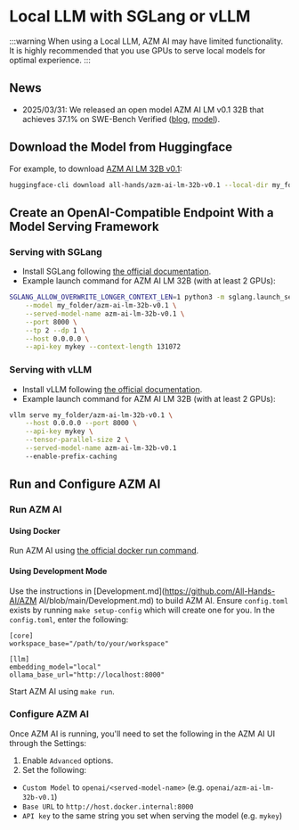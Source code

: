 # Local LLM with SGLang or vLLM

:::warning
When using a Local LLM, AZM AI may have limited functionality.
It is highly recommended that you use GPUs to serve local models for optimal experience.
:::

## News

- 2025/03/31: We released an open model AZM AI LM v0.1 32B that achieves 37.1% on SWE-Bench Verified
([blog](https://www.all-hands.dev/blog/introducing-azm-ai-lm-32b----a-strong-open-coding-agent-model), [model](https://huggingface.co/all-hands/azm-ai-lm-32b-v0.1)).

## Download the Model from Huggingface

For example, to download [AZM AI LM 32B v0.1](https://huggingface.co/all-hands/azm-ai-lm-32b-v0.1):

```bash
huggingface-cli download all-hands/azm-ai-lm-32b-v0.1 --local-dir my_folder/azm-ai-lm-32b-v0.1
```

## Create an OpenAI-Compatible Endpoint With a Model Serving Framework

### Serving with SGLang

- Install SGLang following [the official documentation](https://docs.sglang.ai/start/install.html).
- Example launch command for AZM AI LM 32B (with at least 2 GPUs):

```bash
SGLANG_ALLOW_OVERWRITE_LONGER_CONTEXT_LEN=1 python3 -m sglang.launch_server \
    --model my_folder/azm-ai-lm-32b-v0.1 \
    --served-model-name azm-ai-lm-32b-v0.1 \
    --port 8000 \
    --tp 2 --dp 1 \
    --host 0.0.0.0 \
    --api-key mykey --context-length 131072
```

### Serving with vLLM

- Install vLLM following [the official documentation](https://docs.vllm.ai/en/latest/getting_started/installation.html).
- Example launch command for AZM AI LM 32B (with at least 2 GPUs):

```bash
vllm serve my_folder/azm-ai-lm-32b-v0.1 \
    --host 0.0.0.0 --port 8000 \
    --api-key mykey \
    --tensor-parallel-size 2 \
    --served-model-name azm-ai-lm-32b-v0.1
    --enable-prefix-caching
```

## Run and Configure AZM AI

### Run AZM AI

#### Using Docker

Run AZM AI using [the official docker run command](../installation#start-the-app).

#### Using Development Mode

Use the instructions in [Development.md](https://github.com/All-Hands-AI/AZM AI/blob/main/Development.md) to build AZM AI.
Ensure `config.toml` exists by running `make setup-config` which will create one for you. In the `config.toml`, enter the following:

```
[core]
workspace_base="/path/to/your/workspace"

[llm]
embedding_model="local"
ollama_base_url="http://localhost:8000"
```

Start AZM AI using `make run`.

### Configure AZM AI

Once AZM AI is running, you'll need to set the following in the AZM AI UI through the Settings:
1. Enable `Advanced` options.
2. Set the following:
- `Custom Model` to `openai/<served-model-name>` (e.g. `openai/azm-ai-lm-32b-v0.1`)
- `Base URL` to `http://host.docker.internal:8000`
- `API key` to the same string you set when serving the model (e.g. `mykey`)
